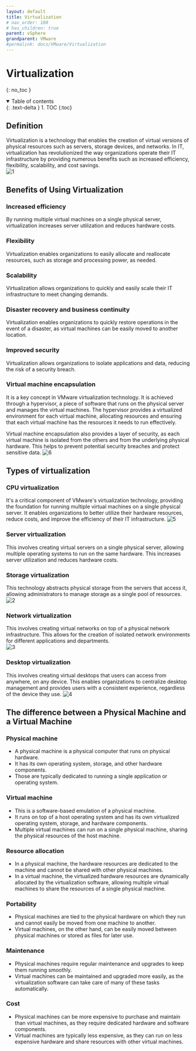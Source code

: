 ```yaml
---
layout: default
title: Virtualization
# nav_order: 100
# has_children: true
parent: vSphere
grandparent: VMware
#permalink: docs/VMware/Virtualization
---
```


# Virtualization
{: no_toc }

<details open markdown="block">  
  <summary>
    Table of contents
  </summary>
  {: .text-delta }
1. TOC  
{:toc}
</details>

## Definition  

Virtualization is a technology that enables the creation of virtual versions of physical resources such as servers, storage devices, and networks. In IT, virtualization has revolutionized the way organizations operate their IT infrastructure by providing numerous benefits such as increased efficiency, flexibility, scalability, and cost savings.  
![1](/docs/VMware/Virtualization/1.png)

## Benefits of Using Virtualization

### Increased efficiency  

By running multiple virtual machines on a single physical server, virtualization increases server utilization and reduces hardware costs.

### Flexibility  

Virtualization enables organizations to easily allocate and reallocate resources, such as storage and processing power, as needed.

### Scalability  

Virtualization allows organizations to quickly and easily scale their IT infrastructure to meet changing demands.

### Disaster recovery and business continuity  

Virtualization enables organizations to quickly restore operations in the event of a disaster, as virtual machines can be easily moved to another location.

### Improved security  

Virtualization allows organizations to isolate applications and data, reducing the risk of a security breach.  

### Virtual machine encapsulation  

It is a key concept in VMware virtualization technology. It is achieved through a hypervisor, a piece of software that runs on the physical server and manages the virtual machines. The hypervisor provides a virtualized environment for each virtual machine, allocating resources and ensuring that each virtual machine has the resources it needs to run effectively.

Virtual machine encapsulation also provides a layer of security, as each virtual machine is isolated from the others and from the underlying physical hardware. This helps to prevent potential security breaches and protect sensitive data.
![6](/docs/VMware/Virtualization/6.jpg)

## Types of virtualization

### CPU virtualization  

It's a critical component of VMware's virtualization technology, providing the foundation for running multiple virtual machines on a single physical server. It enables organizations to better utilize their hardware resources, reduce costs, and improve the efficiency of their IT infrastructure.
![5](/docs/VMware/Virtualization/5.png)

### Server virtualization  

This involves creating virtual servers on a single physical server, allowing multiple operating systems to run on the same hardware. This increases server utilization and reduces hardware costs.

### Storage virtualization  

This technology abstracts physical storage from the servers that access it, allowing administrators to manage storage as a single pool of resources.
![2](/docs/VMware/Virtualization/2.png)

### Network virtualization  

This involves creating virtual networks on top of a physical network infrastructure. This allows for the creation of isolated network environments for different applications and departments.  
![3](/docs/VMware/Virtualization/3.png)

### Desktop virtualization  

This involves creating virtual desktops that users can access from anywhere, on any device. This enables organizations to centralize desktop management and provides users with a consistent experience, regardless of the device they use.
![4](/docs/VMware/Virtualization/4.jpg)

## The difference between a Physical Machine and a Virtual Machine

### Physical machine

* A physical machine is a physical computer that runs on physical hardware.  
* It has its own operating system, storage, and other hardware components.  
* Those are typically dedicated to running a single application or operating system.

### Virtual machine  

* This is a software-based emulation of a physical machine.  
* It runs on top of a host operating system and has its own virtualized operating system, storage, and hardware components.  
* Multiple virtual machines can run on a single physical machine, sharing the physical resources of the host machine.  

### Resource allocation  

* In a physical machine, the hardware resources are dedicated to the machine and cannot be shared with other physical machines.  
* In a virtual machine, the virtualized hardware resources are dynamically allocated by the virtualization software, allowing multiple virtual machines to share the resources of a single physical machine.

### Portability  

* Physical machines are tied to the physical hardware on which they run and cannot easily be moved from one machine to another.  
* Virtual machines, on the other hand, can be easily moved between physical machines or stored as files for later use.

### Maintenance  

* Physical machines require regular maintenance and upgrades to keep them running smoothly.  
* Virtual machines can be maintained and upgraded more easily, as the virtualization software can take care of many of these tasks automatically.

### Cost  

* Physical machines can be more expensive to purchase and maintain than virtual machines, as they require dedicated hardware and software components.  
* Virtual machines are typically less expensive, as they can run on less expensive hardware and share resources with other virtual machines.
